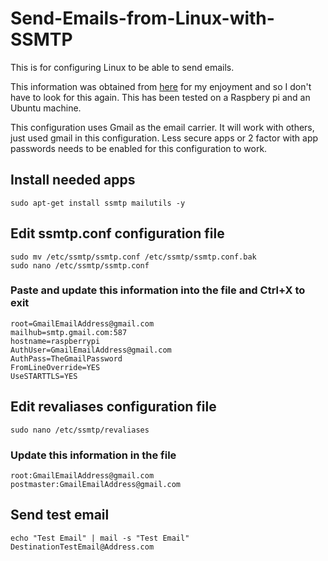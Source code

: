 # Send-Emails-from-Linux-with-SSMTP

This is for configuring Linux to be able to send emails.

This information was obtained from [here](https://medium.com/swlh/setting-up-gmail-and-other-email-on-a-raspberry-pi-6f7e3ad3d0e) for my enjoyment and so I don't have to look for this again.  This has been tested on a Raspbery pi and an Ubuntu machine.

This configuration uses Gmail as the email carrier.  It will work with others, just used gmail in this configuration.  Less secure apps or 2 factor with app passwords needs to be enabled for this configuration to work.


## Install needed apps
```shell
sudo apt-get install ssmtp mailutils -y
```

## Edit ssmtp.conf configuration file
```shell
sudo mv /etc/ssmtp/ssmtp.conf /etc/ssmtp/ssmtp.conf.bak
sudo nano /etc/ssmtp/ssmtp.conf
```


### Paste and update this information into the file and Ctrl+X to exit
```shell
root=GmailEmailAddress@gmail.com
mailhub=smtp.gmail.com:587
hostname=raspberrypi
AuthUser=GmailEmailAddress@gmail.com
AuthPass=TheGmailPassword
FromLineOverride=YES
UseSTARTTLS=YES
```

## Edit revaliases configuration file
```shell
sudo nano /etc/ssmtp/revaliases
```

### Update this information in the file
```shell
root:GmailEmailAddress@gmail.com
postmaster:GmailEmailAddress@gmail.com
```

## Send test email
```shell
echo "Test Email" | mail -s "Test Email" DestinationTestEmail@Address.com
```
